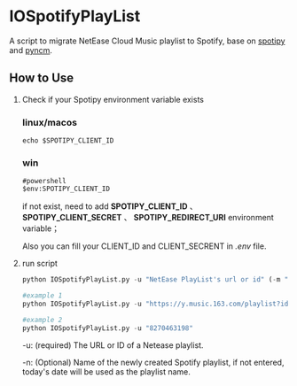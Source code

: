 # IOSpotifyPlayList

A script to migrate NetEase Cloud Music playlist to Spotify, base on [spotipy](https://github.com/spotipy-dev/spotipy) and [pyncm](https://github.com/mos9527/pyncm).

## How to Use

 1. Check if your Spotipy environment variable exists

    ### linux/macos
    ```shell
    echo $SPOTIPY_CLIENT_ID
    ```

    ### win
    ```shell
    #powershell
    $env:SPOTIPY_CLIENT_ID
    ```

    if not exist, need to add **SPOTIPY_CLIENT_ID** 、**SPOTIPY_CLIENT_SECRET** 、 **SPOTIPY_REDIRECT_URI** environment variable；

    Also you can fill your CLIENT_ID and CLIENT_SECRENT in *.env* file.

2. run script
    ```python
    python IOSpotifyPlayList.py -u "NetEase PlayList's url or id" (-m "new spotify playlist's name")

    #example 1
    python IOSpotifyPlayList.py -u "https://y.music.163.com/playlist?id=8270463198" -m "some cool staff"

    #example 2
    python IOSpotifyPlayList.py -u "8270463198"
    ```
    -u: (required) The URL or ID of a Netease playlist.

    -n: (Optional) Name of the newly created Spotify playlist, if not entered, today's date will be used as the playlist name.
